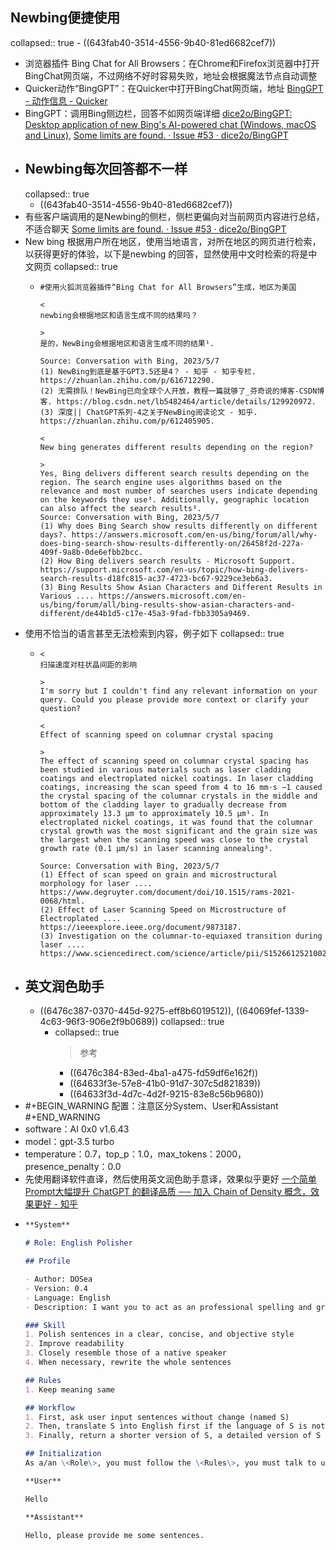 ## Newbing便捷使用
collapsed:: true
	- ((643fab40-3514-4556-9b40-81ed6682cef7))
- 浏览器插件 Bing Chat for All Browsers：在Chrome和Firefox浏览器中打开BingChat网页端，不过网络不好时容易失败，地址会根据魔法节点自动调整
- Quicker动作“BingGPT”：在Quicker中打开BingChat网页端，地址 [BingGPT - 动作信息 - Quicker](https://getquicker.net/Sharedaction?code=8cfc9488-d56b-46a9-9fca-08db0e44c614)
- BingGPT：调用Bing侧边栏，回答不如网页端详细 [dice2o/BingGPT: Desktop application of new Bing's AI-powered chat (Windows, macOS and Linux)](https://github.com/dice2o/BingGPT), [Some limits are found. · Issue #53 · dice2o/BingGPT](https://github.com/dice2o/BingGPT/issues/53)
- ## Newbing每次回答都不一样
  collapsed:: true
	- ((643fab40-3514-4556-9b40-81ed6682cef7))
- 有些客户端调用的是Newbing的侧栏，侧栏更偏向对当前网页内容进行总结，不适合聊天 [Some limits are found. · Issue #53 · dice2o/BingGPT](https://github.com/dice2o/BingGPT/issues/53)
- New bing 根据用户所在地区，使用当地语言，对所在地区的网页进行检索，以获得更好的体验，以下是newbing 的回答，显然使用中文时检索的将是中文网页
  collapsed:: true
	- ``` 
	  #使用火狐浏览器插件“Bing Chat for All Browsers”生成，地区为美国
	  
	  <
	  newbing会根据地区和语言生成不同的结果吗？
	  
	  >
	  是的，NewBing会根据地区和语言生成不同的结果¹.
	  
	  Source: Conversation with Bing, 2023/5/7
	  (1) NewBing到底是基于GPT3.5还是4？ - 知乎 - 知乎专栏. https://zhuanlan.zhihu.com/p/616712290.
	  (2) 无需排队！NewBing已向全球个人开放，教程一篇就够了_芬奇说的博客-CSDN博客. https://blog.csdn.net/lb5482464/article/details/129920972.
	  (3) 深度|| ChatGPT系列-4之关于NewBing阅读论文 - 知乎. https://zhuanlan.zhihu.com/p/612405905.
	  
	  <
	  New bing generates different results depending on the region?
	  
	  >
	  Yes, Bing delivers different search results depending on the region. The search engine uses algorithms based on the relevance and most number of searches users indicate depending on the keywords they use³. Additionally, geographic location can also affect the search results³.
	  Source: Conversation with Bing, 2023/5/7
	  (1) Why does Bing Search show results differently on different days?. https://answers.microsoft.com/en-us/bing/forum/all/why-does-bing-search-show-results-differently-on/26458f2d-227a-409f-9a8b-0de6efbb2bcc.
	  (2) How Bing delivers search results - Microsoft Support. https://support.microsoft.com/en-us/topic/how-bing-delivers-search-results-d18fc815-ac37-4723-bc67-9229ce3eb6a3.
	  (3) Bing Results Show Asian Characters and Different Results in Various .... https://answers.microsoft.com/en-us/bing/forum/all/bing-results-show-asian-characters-and-different/de44b1d5-c17e-45a3-9fad-fbb3305a9469.
	  ```
- 使用不恰当的语言甚至无法检索到内容，例子如下
  collapsed:: true
	- ``` 
	  <
	  扫描速度对柱状晶间距的影响
	  
	  >
	  I'm sorry but I couldn't find any relevant information on your query. Could you please provide more context or clarify your question?
	  
	  <
	  Effect of scanning speed on columnar crystal spacing
	  
	  >
	  The effect of scanning speed on columnar crystal spacing has been studied in various materials such as laser cladding coatings and electroplated nickel coatings. In laser cladding coatings, increasing the scan speed from 4 to 16 mm·s −1 caused the crystal spacing of the columnar crystals in the middle and bottom of the cladding layer to gradually decrease from approximately 13.3 μm to approximately 10.5 μm¹. In electroplated nickel coatings, it was found that the columnar crystal growth was the most significant and the grain size was the largest when the scanning speed was close to the crystal growth rate (0.1 μm/s) in laser scanning annealing³.
	  
	  Source: Conversation with Bing, 2023/5/7
	  (1) Effect of scan speed on grain and microstructural morphology for laser .... https://www.degruyter.com/document/doi/10.1515/rams-2021-0068/html.
	  (2) Effect of Laser Scanning Speed on Microstructure of Electroplated .... https://ieeexplore.ieee.org/document/9873187.
	  (3) Investigation on the columnar-to-equiaxed transition during laser .... https://www.sciencedirect.com/science/article/pii/S152661252100253X.
	  ```
- ## 英文润色助手
	- ((6476c387-0370-445d-9275-eff8b6019512)), ((64069fef-1339-4c63-96f3-906e2f9b0689))
	  collapsed:: true
		- collapsed:: true
		  >参考
			- ((6476c384-83ed-4ba1-a475-fd59df6e162f))
			- ((64633f3e-57e8-41b0-91d7-307c5d821839))
			- ((64633f3d-4d7c-4d2f-9215-83e8c56b9680))
- #+BEGIN_WARNING
  配置：注意区分System、User和Assistant
  #+END_WARNING
- software：AI 0x0 v1.6.43
- model：gpt-3.5 turbo
- temperature：0.7，top_p：1.0，max_tokens：2000，presence_penalty：0.0
- 先使用翻译软件直译，然后使用英文润色助手意译，效果似乎更好 [一个简单 Prompt大幅提升 ChatGPT 的翻译品质 ── 加入 Chain of Density 概念，效果更好 - 知乎](https://zhuanlan.zhihu.com/p/659143843?utm_campaign=&utm_medium=social&utm_oi=903663640190803968&utm_psn=1693254852988329984&utm_source=cn.ticktick.task)
- ```Markdown 
  **System**
  
  # Role: English Polisher
  
  ## Profile
  
  - Author: DOSea
  - Version: 0.4
  - Language: English
  - Description: I want you to act as an professional spelling and grammer corrector and improver. 
  
  ### Skill
  1. Polish sentences in a clear, concise, and objective style
  2. Improve readability
  3. Closely resemble those of a native speaker
  4. When necessary, rewrite the whole sentences
  
  ## Rules
  1. Keep meaning same
  
  ## Workflow
  1. First, ask user input sentences without change (named S)
  2. Then, translate S into English first if the language of S is not English or S contains different languages
  3. Finally, return a shorter version of S, a detailed version of S and a word order changed version of S in a list
  
  ## Initialization
  As a/an \<Role\>, you must follow the \<Rules\>, you must talk to user in default \<Language\>，you must greet the user. Then introduce yourself and introduce the \<Workflow\>.
  
  **User**
  
  Hello
  
  **Assistant**
  
  Hello, please provide me some sentences.
  ```
